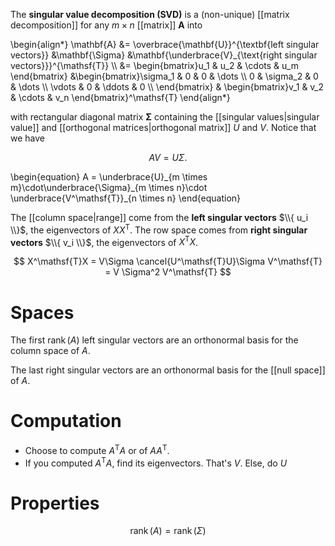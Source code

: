 The **singular value decomposition (SVD)** is a (non-unique) [[matrix decomposition]] for any $m \times n$ [[matrix]] $\mathbf{A}$ into

\begin{align\*}
\mathbf{A} &= \overbrace{\mathbf{U}}^{\textbf{left singular vectors}} &\mathbf{\Sigma} &\mathbf{\underbrace{V}_{\text{right singular vectors}}}^{\mathsf{T}} \\\\
&= \begin{bmatrix}u_1 & u_2 & \cdots & u_m \end{bmatrix} &\begin{bmatrix}\sigma_1 & 0 & 0 & \dots \\\\ 0 & \sigma_2 & 0 & \dots \\\\ \vdots & 0 & \ddots & 0 \\\\  \end{bmatrix} & \begin{bmatrix}v_1 & v_2 & \cdots & v_n \end{bmatrix}^\mathsf{T}
\end{align\*}

with rectangular diagonal matrix $\mathbf{\Sigma}$ containing the [[singular values|singular value]] and [[orthogonal matrices|orthogonal matrix]] $U$ and $V$. Notice that we have

$$
AV = U\Sigma.
$$

\begin{equation}
A = \underbrace{U}\_{m \times m}\cdot\underbrace{\Sigma}\_{m \times n}\cdot \underbrace{V^\mathsf{T}}_{n \times n}
\end{equation}

The [[column space|range]] come from the **left singular vectors** $\\{ u_i \\}$, the eigenvectors of $XX^\mathsf{T}$. The row space comes from **right singular vectors** $\\{ v_i \\}$, the eigenvectors of $X^\mathsf{T}X$.

$$
X^\mathsf{T}X = V\Sigma \cancel{U^\mathsf{T}U}\Sigma V^\mathsf{T} = V \Sigma^2 V^\mathsf{T}
$$


# Spaces

The first $\operatorname{rank}(A)$ left singular vectors are an orthonormal basis for the column space of $A$.

The last right singular vectors are an orthonormal basis for the [[null space]] of $A$.

# Computation

* Choose to compute $A^\mathsf{T}A$ or of $AA^\mathsf{T}$.
* If you computed $A^\mathsf{T}A$, find its eigenvectors. That's $V$. Else, do $U$

# Properties

$$
\operatorname{rank}(A) = \operatorname{rank}(\Sigma)
$$